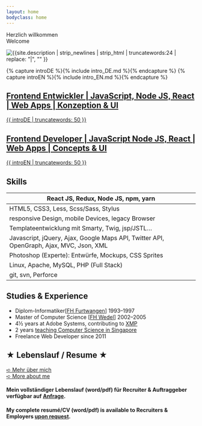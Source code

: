 ```yaml
---
layout: home
bodyclass: home
---
```


<div class='multi-col'>
    <div class='col h1 fancy center zbounce1'>Herzlich willkommen</div>
    <div class='col h1 fancy center zdrop1'>Welcome</div>
</div>


![{{site.description | strip_newlines | strip_html | truncatewords:24 | replace: "|", "" }}]({{site.static}}/img/frank-nocke/frank-nocke-portrait-ballon.jpg)

{% capture introDE %}{% include intro_DE.md %}{% endcapture %}
{% capture introEN %}{% include intro_EN.md %}{% endcapture %}

<section class='multi-col bilingual'>
    <a lang='de' href='{% link _pages/werdegang-deutsch.md %}' class='col plain'>
        <h1 class='h2'>Frontend Entwickler | JavaScript, Node JS, React | Web Apps | Konzeption & UI</h1>
        <span markdown='1'>
            {{ introDE | truncatewords: 50 }}
        </span>
    </a>
    <a lang='de' href='{% link _pages/resume-english.md %}' class='col plain'>
        <h2>Frontend Developer | JavaScript Node JS, React | Web Apps | Concepts & UI</h2>
        <span markdown='1'>
            {{ introEN | truncatewords: 50 }}
        </span>
    </a>

</section>

## Skills

| React JS, Redux, Node JS, npm, yarn |
| --- |
| HTML5, CSS3, Less, Scss/Sass, Stylus |
| responsive Design, mobile Devices, legacy Browser |
| Templateentwicklung mit Smarty, Twig, jsp/JSTL… |
| Javascript, jQuery, Ajax, Google Maps API, Twitter API, OpenGraph, Ajax, MVC, Json, XML |
| Photoshop (Experte): Entwürfe, Mockups, CSS Sprites |
| Linux, Apache, MySQL, PHP (Full Stack) |
| git, svn, Perforce |

## Studies &amp; Experience

* Diplom-Informatiker[[FH Furtwangen](https://www.hs-furtwangen.de/studierende/fakultaeten/digitale-medien/medieninformatik-bsc.html)] 1993–1997
* Master of Computer Science [[FH Wedel](http://www.fh-wedel.de/)] 2002–2005
* 4½ years at Adobe Systems, contributing to [XMP](http://www.adobe.com/products/xmp.html)
* 2 years [teaching Computer Science in Singapore](http://www.np.edu.sg/ict/Pages/default.aspx)
* Freelance Web Developer since 2011

<h2 class='h1 fancy'>★ Lebenslauf / Resume ★</h2>

<div class='multi-col'>
    <div class='col h1 center zbounce1'>
        <a href='{% link _pages/werdegang-deutsch.md %}' class='button button-cta'>➪ Mehr über mich</a>
    </div>
    <div class='col h1 center zdrop1'>
        <a href='{% link _pages/werdegang-deutsch.md %}' class='button button-cta'>➪ More about me</a>
    </div>
</div>

<h4 class='center tpad20'>Mein vollständiger Lebenslauf (word/pdf) für Recruiter & Auftraggeber verfügbar auf <a href='/kontakt/'>Anfrage</a>.</h4>
<h4 class='center tpad20'>My complete resumé/CV (word/pdf) is available to Recruiters & Employers <a href='/kontakt/'>upon request</a>.</h4>
